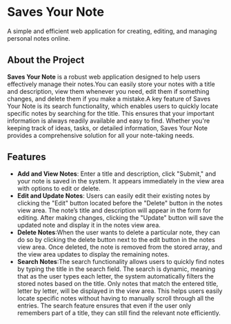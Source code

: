 # Saves Your Note

A simple and efficient web application for creating, editing, and managing personal notes online.
## About the Project

**Saves Your Note** is a robust web application designed to help users effectively manage their notes.You can easily store your notes with a title and description, view them whenever you need, edit them if something changes, and delete them if you make a mistake.A key feature of Saves Your Note is its search functionality, which enables users to quickly locate specific notes by searching for the title. This ensures that your important information is always readily available and easy to find. Whether you're keeping track of ideas, tasks, or detailed information, Saves Your Note provides a comprehensive solution for all your note-taking needs.
## Features

- **Add and View Notes**: Enter a title and description, click "Submit," and your note is saved in the system. It appears immediately in the view area with options to edit or delete.
- **Edit and Update Notes**: Users can easily edit their existing notes by clicking the "Edit" button located before the "Delete" button in the notes view area. The note’s title and description will appear in the form for editing. After making changes, clicking the "Update" button will save the updated note and display it in the notes view area.
- **Delete Notes**:When the user wants to delete a particular note, they can do so by clicking the delete button next to the edit button in the notes view area. Once deleted, the note is removed from the stored array, and the view area updates to display the remaining notes.
- **Search Notes**:The search functionality allows users to quickly find notes by typing the title in the search field. The search is dynamic, meaning that as the user types each letter, the system automatically filters the stored notes based on the title. Only notes that match the entered title, letter by letter, will be displayed in the view area. This helps users easily locate specific notes without having to manually scroll through all the entries. The search feature ensures that even if the user only remembers part of a title, they can still find the relevant note efficiently.
